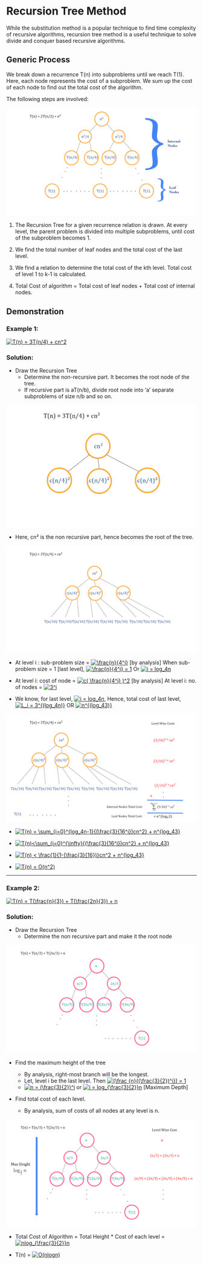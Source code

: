 # Recursion Tree Method

While the substitution method is a popular technique to find time complexity of recursive algorithms, recursion tree method is a useful technique to solve divide and conquer based recursive algorithms.

## Generic Process

We break down a recurrence T(n) into subproblems until we reach T(1). Here, each node represents the cost of a subproblem. We sum up the cost of each node to find out the total cost of the algorithm.

The following steps are involved:

<img src="images\generic_tree.png">

1. The Recursion Tree for a given recurrence relation is drawn. At every level, the parent problem is divided into multiple subproblems, until cost of the subproblem becomes 1.

2. We find the total number of leaf nodes and the total cost of the last level.

3. We find a relation to determine the total cost of the kth level. Total cost of level 1 to k-1 is calculated.

4. Total Cost of algorithm = Total cost of leaf nodes + Total cost of internal nodes.

## Demonstration

### Example 1:
<a href="https://www.codecogs.com/eqnedit.php?latex=T(n)&space;=&space;3T(n/4)&space;&plus;&space;cn^2" target="_blank"><img src="https://latex.codecogs.com/gif.latex?T(n)&space;=&space;3T(n/4)&space;&plus;&space;cn^2" title="T(n) = 3T(n/4) + cn^2" /></a>

### Solution:

- Draw the Recursion Tree
  - Determine the non-recursive part. It becomes the root node of the tree.
  - If recursive part is aT(n/b), divide root node into ‘a’ separate subproblems of size n/b and so on.

<img src="DSA/1.2 Analysis of Algorithms/2. Recurrence Relations/1.2.2.4_Recursive_Tree_Method/Images/exp1_pt1.png">

- Here, cn² is the non recursive part, hence becomes the root of the tree.

<img src="images\exp1_pt2.png">

-  At level i : sub-problem size = <a href="https://www.codecogs.com/eqnedit.php?latex=\frac{n}{4^i}" target="_blank"><img src="https://latex.codecogs.com/gif.latex?\frac{n}{4^i}" title="\frac{n}{4^i}" /></a> [by analysis]
     When sub-problem size = 1 [last level],
     <a href="https://www.codecogs.com/eqnedit.php?latex=\frac{n}{4^i}&space;=&space;1" target="_blank"><img src="https://latex.codecogs.com/gif.latex?\frac{n}{4^i}&space;=&space;1" title="\frac{n}{4^i} = 1" /></a> Or <a href="https://www.codecogs.com/eqnedit.php?latex=i&space;=&space;log_4n" target="_blank"><img src="https://latex.codecogs.com/gif.latex?i&space;=&space;log_4n" title="i = log_4n" /></a>

- At level i: cost of node = <a href="https://www.codecogs.com/eqnedit.php?latex=c(&space;\frac{n}{4^i}&space;)^2" target="_blank"><img src="https://latex.codecogs.com/gif.latex?c(&space;\frac{n}{4^i}&space;)^2" title="c( \frac{n}{4^i} )^2" /></a> [by analysis]
    At level i: no. of nodes = <a href="https://www.codecogs.com/eqnedit.php?latex=3^i" target="_blank"><img src="https://latex.codecogs.com/gif.latex?3^i" title="3^i" /></a>

- We know, for last level, <a href="https://www.codecogs.com/eqnedit.php?latex=i&space;=&space;log_4n" target="_blank"><img src="https://latex.codecogs.com/gif.latex?i&space;=&space;log_4n" title="i = log_4n" /></a>,
Hence, total  cost of last level, <a href="https://www.codecogs.com/eqnedit.php?latex=L_i&space;=&space;3^{(log_4n)}" target="_blank"><img src="https://latex.codecogs.com/gif.latex?L_i&space;=&space;3^{(log_4n)}" title="L_i = 3^{(log_4n)}" /></a> OR <a href="https://www.codecogs.com/eqnedit.php?latex=n^{(log_43)}" target="_blank"><img src="https://latex.codecogs.com/gif.latex?n^{(log_43)}" title="n^{(log_43)}" /></a>

<img src="images\exp1_pt3.png">

- <a href="https://www.codecogs.com/eqnedit.php?latex=T(n)&space;=&space;\sum_{i=0}^{log_4n-1}{(\frac{3}{16^i})cn^2}&space;&plus;&space;n^{log_43}" target="_blank"><img src="https://latex.codecogs.com/gif.latex?T(n)&space;=&space;\sum_{i=0}^{log_4n-1}{(\frac{3}{16^i})cn^2}&space;&plus;&space;n^{log_43}" title="T(n) = \sum_{i=0}^{log_4n-1}{(\frac{3}{16^i})cn^2} + n^{log_43}" /></a>

- <a href="https://www.codecogs.com/eqnedit.php?latex=T(n)<\sum_{i=0}^{\infty}{(\frac{3}{16^i})cn^2}&space;&plus;&space;n^{log_43}" target="_blank"><img src="https://latex.codecogs.com/gif.latex?T(n)<\sum_{i=0}^{\infty}{(\frac{3}{16^i})cn^2}&space;&plus;&space;n^{log_43}" title="T(n)<\sum_{i=0}^{\infty}{(\frac{3}{16^i})cn^2} + n^{log_43}" /></a>

- <a href="https://www.codecogs.com/eqnedit.php?latex=T(n)&space;<&space;\frac{1}{1-(\frac{3}{16})}cn^2&space;&plus;&space;n^{log_43}" target="_blank"><img src="https://latex.codecogs.com/gif.latex?T(n)&space;<&space;\frac{1}{1-(\frac{3}{16})}cn^2&space;&plus;&space;n^{log_43}" title="T(n) < \frac{1}{1-(\frac{3}{16})}cn^2 + n^{log_43}" /></a>

- <a href="https://www.codecogs.com/eqnedit.php?latex=T(n)&space;=&space;O(n^2)" target="_blank"><img src="https://latex.codecogs.com/gif.latex?T(n)&space;=&space;O(n^2)" title="T(n) = O(n^2)" /></a>

<hr>

### Example 2:
<a href="https://www.codecogs.com/eqnedit.php?latex=T(n)&space;=&space;T(\frac{n}{3})&space;&plus;&space;T(\frac{2n}{3})&space;&plus;&space;n" target="_blank"><img src="https://latex.codecogs.com/gif.latex?T(n)&space;=&space;T(\frac{n}{3})&space;&plus;&space;T(\frac{2n}{3})&space;&plus;&space;n" title="T(n) = T(\frac{n}{3}) + T(\frac{2n}{3}) + n" /></a>

### Solution:

- Draw the Recursion Tree
  - Determine the non recursive part and make it the root node

<img src="images\exp2_pt1.png">

- Find the maximum height of the tree

  - By analysis, right-most branch will be the longest.
  - Let, level i be the last level.
  Then <a href="https://www.codecogs.com/eqnedit.php?latex=(\frac&space;{n}{(\frac{3}{2})^i})&space;=&space;1" target="_blank"><img src="https://latex.codecogs.com/gif.latex?(\frac&space;{n}{(\frac{3}{2})^i})&space;=&space;1" title="(\frac {n}{(\frac{3}{2})^i}) = 1" /></a>
  - <a href="https://www.codecogs.com/eqnedit.php?latex=n&space;=&space;(\frac{3}{2})^i" target="_blank"><img src="https://latex.codecogs.com/gif.latex?n&space;=&space;(\frac{3}{2})^i" title="n = (\frac{3}{2})^i" /></a>
   or <a href="https://www.codecogs.com/eqnedit.php?latex=i&space;=&space;log_{\frac{3}{2}}n" target="_blank"><img src="https://latex.codecogs.com/gif.latex?i&space;=&space;log_{\frac{3}{2}}n" title="i = log_{\frac{3}{2}}n" /></a> [Maximum Depth]

- Find total cost of each level.

  - By analysis,
  sum of costs of all nodes at any level is n.
  
<img src="images\exp2_pt2.png">

- Total Cost of Algorithm = Total Height * Cost of each level = <a href="https://www.codecogs.com/eqnedit.php?latex=nlog_{\frac{3}{2}}n" target="_blank"><img src="https://latex.codecogs.com/gif.latex?nlog_{\frac{3}{2}}n" title="nlog_{\frac{3}{2}}n" /></a>

- T(n) = <a href="https://www.codecogs.com/eqnedit.php?latex=O(nlogn)" target="_blank"><img src="https://latex.codecogs.com/gif.latex?O(nlogn)" title="O(nlogn)" /></a>